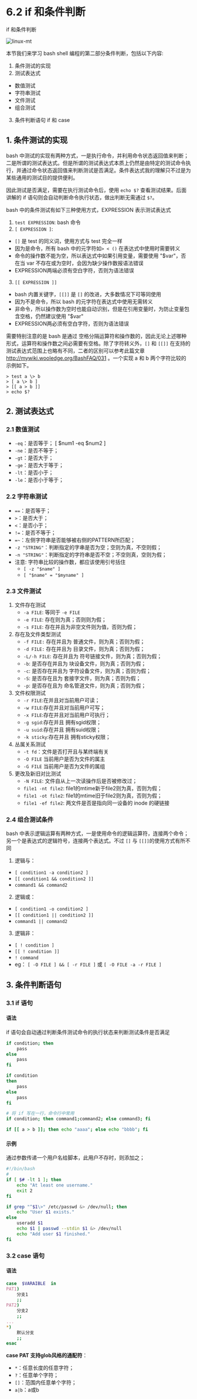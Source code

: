 # 6.2 if 和条件判断


if 和条件判断

![linux-mt](/images/linux_mt/linux_mt.jpg)
<!-- more -->

本节我们来学习 bash shell 编程的第二部分条件判断，包括以下内容:
1. 条件测试的实现
2. 测试表达式
  - 数值测试
  - 字符串测试
  - 文件测试
  - 组合测试
3. 条件判断语句 if 和 case

## 1. 条件测试的实现
bash 中测试的实现有两种方式，一是执行命令，并利用命令状态返回值来判断；二是所谓的测试表达式。但是所谓的测试表达式本质上仍然是由特定的测试命令执行，并通过命令状态返回值来判断测试是否满足。条件表达式我的理解只不过是为某些通用的测试目的提供便利。

因此测试是否满足，需要在执行测试命令后，使用 `echo $?` 查看测试结果。后面讲解的 if 语句则会自动判断命令执行状态，做出判断无需通过 `$?`。

bash 中的条件测试有如下三种使用方式，EXPRESSION 表示测试表达式
1. `test EXPRESSION`: bash 命令
2. `[ EXPRESSION ]`:
  - `[]` 是 test 的同义词，使用方式与 test 完全一样
  - 因为是命令，所有 bash 中的元字符如`> < ()` 在表达式中使用时需要转义
  - 命令的操作数不能为空，所以表达式中如果引用变量，需要使用 "$var"，否在当 var 不存在或为空时，会因为缺少操作数报语法错误
  - EXPRESSION两端必须有空白字符，否则为语法错误
3. `[[ EXPRESSION ]]`
  - bash 内置关键字，`[[]]` 是 `[]` 的改进，大多数情况下可等同使用
  - 因为不是命令，所以 bash 的元字符在表达式中使用无需转义
  - 非命令，所以操作数为空时也能自动识别，但是在引用变量时，为防止变量包含空格，仍然建议使用 "$var"
  - EXPRESSION两必须有空白字符，否则为语法错误

需要特别注意的是 bash 是通过 空格分隔运算符和操作数的，因此无论上述哪种形式，运算符和操作数之间必需要有空格。除了字符转义外，`[]` 和 `[[]]` 在支持的测试表达式范围上也略有不同，二者的区别可以参考此篇文章 http://mywiki.wooledge.org/BashFAQ/031  。一个实现 a 和 b 两个字符比较的示例如下。

```
> test a \> b
> [ a \> b ]
> [[ a > b ]]
> echo $?
```

## 2. 测试表达式
### 2.1 数值测试
- `-eq`：是否等于； [ $num1 -eq $num2 ]
- `-ne`：是否不等于；
- `-gt`：是否大于；
- `-ge`：是否大于等于；
- `-lt`：是否小于；
- `-le`：是否小于等于；

### 2.2 字符串测试
- `==`：是否等于；
- `>`：是否大于；
- `<`：是否小于；
- `!=`：是否不等于；
- `=~`：左侧字符串是否能够被右侧的PATTERN所匹配；
- `-z "STRING"`：判断指定的字串是否为空；空则为真，不空则假；
- `-n "STRING"`：判断指定的字符串是否不空；不空则真，空则为假；
- 注意: 字符串比较的操作数，都应该使用引号括住
    - `[ -z "$name" ]`
    - `[ "$name" = "$myname" ]`

### 2.3 文件测试
1. 文件存在测试
    - `-a FILE`: 等同于 `-e FILE`
    - `-e FILE`: 存在则为真；否则则为假；
    - `-s FILE`: 存在并且为非空文件则为值，否则为假；
2. 存在及文件类型测试
    - `-f FILE:` 存在并且为 普通文件，则为真；否则为假；
    - `-d FILE:` 存在并且为 目录文件，则为真；否则为假；
    - `-L/-h FILE`: 存在并且为 符号链接文件，则为真；否则为假；
    - `-b`: 是否存在并且为 块设备文件，则为真；否则为假；
    - `-c`: 是否存在并且为 字符设备文件，则为真；否则为假；
    - `-S`: 是否存在且为 套接字文件，则为真；否则为假；
    - `-p`: 是否存在且为 命名管道文件，则为真；否则为假；
3. 文件权限测试
    - `-r FILE`:在并且对当前用户可读；
    - `-w FILE`:存在并且对当前用户可写；
    - `-x FILE`:存在并且对当前用户可执行；
    - `-g sgid`:存在并且 拥有sgid权限；
    - `-u suid`:存在并且 拥有suid权限；
    - `-k sticky`:存在并且 拥有sticky权限；
4. 丛属关系测试
    - `-t fd`：文件是否打开且与某终端有关
    - `-O FILE` 当前用户是否为文件的属主
    - `-G FILE` 当前用户是否为文件的属组
5. 更改及新旧对比测试
    - `-N FILE`: 文件自从上一次读操作后是否被修改过；
    - `file1 -nt file2`: file1的mtime新于file2则为真，否则为假；
    - `file1 -ot file2`: file1的mtime旧于file2则为真，否则为假；
    - `file1 -ef file2`: 两文件是否是指向同一设备的 inode 的硬链接

### 2.4 组合测试条件
bash 中表示逻辑运算有两种方式，一是使用命令的逻辑运算符，连接两个命令；另一个是表达式的逻辑符号，连接两个表达式。不过 `[]` 与 `[[]]`的使用方式有所不同

1. 逻辑与：
  - `[ condition1 -a condition2 ]`
  - `[[ condition1 && condition2 ]]`
  - `command1 && command2`
2. 逻辑或：
  - `[ condition1 -o condition2 ]`  
  - `[[ condition1 || condition2 ]]`  
  - `command1 || command2`
3. 逻辑非：
  - `[ ! condition ]`
  - `[[ ! condition ]]`
  - `! command`
- eg： `[ -O FILE ] && [ -r FILE ]` 或 `[ -O FILE -a -r FILE ]`


## 3. 条件判断语句
### 3.1 if 语句
#### 语法
if 语句会自动通过判断条件测试命令的执行状态来判断测试条件是否满足
```bash
if condition; then
    pass
else
    pass
fi

if condition
then
    pass
else
    pass
fi

# 将 if 写在一行，命令行中常用
if condition; then command1;command2; else command3; fi

if [[ a > b ]]; then echo "aaaa"; else echo "bbbb"; fi
```

#### 示例
通过参数传递一个用户名给脚本，此用户不存时，则添加之；

```bash
#!/bin/bash
#
if [ $# -lt 1 ]; then
    echo "At least one username."
    exit 2
fi

if grep "^$1\>" /etc/passwd &> /dev/null; then
    echo "User $1 exists."
else
    useradd $1
    echo $1 | passwd --stdin $1 &> /dev/null
    echo "Add user $1 finished."
fi
```

### 3.2 case 语句
#### 语法
```bash
case  $VARAIBLE  in  
PAT1)
    分支1
    ;;
PAT2)
    分支2
    ;;
...
*)
    默认分支
    ;;
esac
```

**case PAT 支持glob风格的通配符**：
- `*`：任意长度的任意字符；
- `?`：任意单个字符；
- `[]`：范围内任意单个字符；
- `a|b`：a或b

